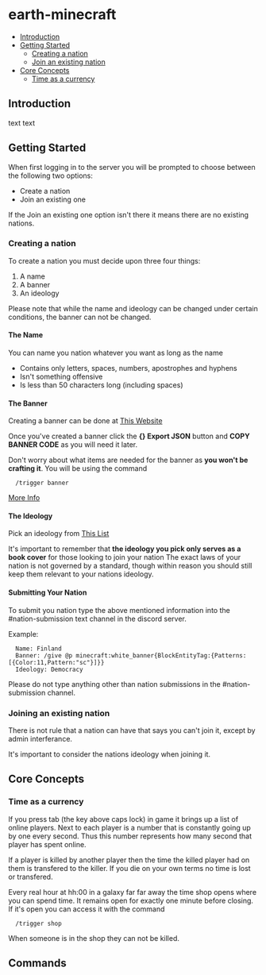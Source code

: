 # earth-minecraft

  * [Introduction](#introduction)
  * [Getting Started](#getting-started)
    * [Creating a nation](#creating-a-nation)
    * [Join an existing nation](#joining-an-existing-nation)
  * [Core Concepts](#core-concepts)
    * [Time as a currency](#time-as-a-currency)

## Introduction

text text

## Getting Started

When first logging in to the server you will be prompted to choose 
between the following two options:

* Create a nation
* Join an existing one

If the Join an existing one option isn't there it means there are
no existing nations.

### Creating a nation

To create a nation you must decide upon three four things:

1. A name
2. A banner
3. An ideology

Please note that while the name and ideology can be changed under certain conditions,
the banner can not be changed.

#### The Name

You can name you nation whatever you want as long as the name

* Contains only letters, spaces, numbers, apostrophes and hyphens
* Isn't something offensive
* Is less than 50 characters long (including spaces)

#### The Banner

Creating a banner can be done at [This Website](https://www.planetminecraft.com/banner/)

Once you've created a banner click the __{} Export JSON__ button and __COPY BANNER CODE__
as you will need it later.

Don't worry about what items are needed for the banner as __you won't be crafting it__.
You will be using the command

```
  /trigger banner
```
[More Info](#commands)

#### The Ideology

Pick an ideology from [This List](https://en.wikipedia.org/wiki/List_of_political_ideologies)

It's important to remember that __the ideology you pick only serves as a book cover__ for those looking to join your nation
The exact laws of your nation is not governed by a standard, though within reason you should still keep them relevant to your nations ideology.

#### Submitting Your Nation

To submit you nation type the above mentioned information into the #nation-submission text channel in the discord server.

Example:

```
  Name: Finland
  Banner: /give @p minecraft:white_banner{BlockEntityTag:{Patterns:[{Color:11,Pattern:"sc"}]}}
  Ideology: Democracy
```

Please do not type anything other than nation submissions in the #nation-submission channel.

### Joining an existing nation

There is not rule that a nation can have that says you can't join it, except by admin interferance.

It's important to consider the nations ideology when joining it.

## Core Concepts

### Time as a currency

If you press tab (the key above caps lock) in game it brings up a list of online players. Next to each player is a number that is constantly going up by one every second. Thus this number represents how many second that player has spent online.

If a player is killed by another player then the time the killed player had on them is transfered to the killer. If you die on your own terms no time is lost or transfered.

Every real hour at hh:00 in a galaxy far far away the time shop opens where you can spend time. It remains open for exactly one minute before closing. If it's open you can access it with the command

```
  /trigger shop
```

When someone is in the shop they can not be killed.

## Commands

